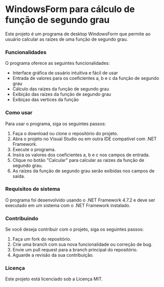 # WindowsForm para cálculo de função de segundo grau
Este projeto é um programa de desktop WindowsForm que permite ao usuário calcular as raízes de uma função de segundo grau.

### Funcionalidades
O programa oferece as seguintes funcionalidades:

- Interface gráfica de usuário intuitiva e fácil de usar
- Entrada de valores para os coeficientes a, b e c da função de segundo grau
- Cálculo das raízes da função de segundo grau
- Exibição das raízes da função de segundo grau
- Exibiçao das vertices da função

### Como usar
Para usar o programa, siga os seguintes passos:

1. Faça o download ou clone o repositório do projeto.
2. Abra o projeto no Visual Studio ou em outra IDE compatível com .NET Framework.
3. Execute o programa.
4. Insira os valores dos coeficientes a, b e c nos campos de entrada.
5. Clique no botão "Calcular" para calcular as raízes da função de segundo grau.
6. As raízes da função de segundo grau serão exibidas nos campos de saída.

### Requisitos de sistema
O programa foi desenvolvido usando o .NET Framework 4.7.2 e deve ser executado em um sistema com o .NET Framework instalado.

### Contribuindo
Se você deseja contribuir com o projeto, siga os seguintes passos:

1. Faça um fork do repositório.
2. Crie uma branch com sua nova funcionalidade ou correção de bug.
3. Envie um pull request para a branch principal do repositório.
4. Aguarde a revisão da sua contribuição.

### Licença
Este projeto está licenciado sob a Licença MIT.
